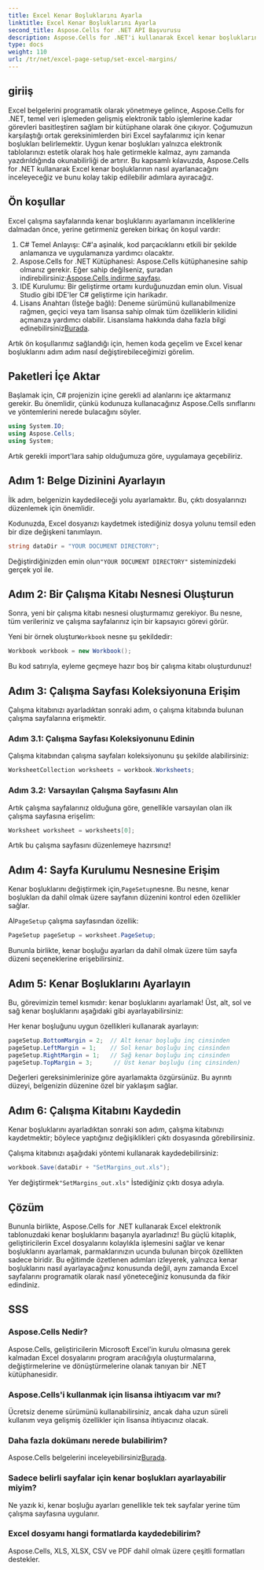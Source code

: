 ```yaml
---
title: Excel Kenar Boşluklarını Ayarla
linktitle: Excel Kenar Boşluklarını Ayarla
second_title: Aspose.Cells for .NET API Başvurusu
description: Aspose.Cells for .NET'i kullanarak Excel kenar boşluklarını nasıl kolayca ayarlayacağınızı adım adım kılavuzumuzla öğrenin. Elektronik tablo düzenlerini geliştirmek isteyen geliştiriciler için mükemmeldir.
type: docs
weight: 110
url: /tr/net/excel-page-setup/set-excel-margins/
---
```

## giriiş

Excel belgelerini programatik olarak yönetmeye gelince, Aspose.Cells for .NET, temel veri işlemeden gelişmiş elektronik tablo işlemlerine kadar görevleri basitleştiren sağlam bir kütüphane olarak öne çıkıyor. Çoğumuzun karşılaştığı ortak gereksinimlerden biri Excel sayfalarımız için kenar boşlukları belirlemektir. Uygun kenar boşlukları yalnızca elektronik tablolarınızı estetik olarak hoş hale getirmekle kalmaz, aynı zamanda yazdırıldığında okunabilirliği de artırır. Bu kapsamlı kılavuzda, Aspose.Cells for .NET kullanarak Excel kenar boşluklarının nasıl ayarlanacağını inceleyeceğiz ve bunu kolay takip edilebilir adımlara ayıracağız.

## Ön koşullar

Excel çalışma sayfalarında kenar boşluklarını ayarlamanın inceliklerine dalmadan önce, yerine getirmeniz gereken birkaç ön koşul vardır:

1. C# Temel Anlayışı: C#'a aşinalık, kod parçacıklarını etkili bir şekilde anlamanıza ve uygulamanıza yardımcı olacaktır.
2. Aspose.Cells for .NET Kütüphanesi: Aspose.Cells kütüphanesine sahip olmanız gerekir. Eğer sahip değilseniz, şuradan indirebilirsiniz:[Aspose.Cells indirme sayfası](https://releases.aspose.com/cells/net/).
3. IDE Kurulumu: Bir geliştirme ortamı kurduğunuzdan emin olun. Visual Studio gibi IDE'ler C# geliştirme için harikadır.
4.  Lisans Anahtarı (İsteğe bağlı): Deneme sürümünü kullanabilmenize rağmen, geçici veya tam lisansa sahip olmak tüm özelliklerin kilidini açmanıza yardımcı olabilir. Lisanslama hakkında daha fazla bilgi edinebilirsiniz[Burada](https://purchase.aspose.com/temporary-license/).

Artık ön koşullarımız sağlandığı için, hemen koda geçelim ve Excel kenar boşluklarını adım adım nasıl değiştirebileceğimizi görelim.

## Paketleri İçe Aktar

Başlamak için, C# projenizin içine gerekli ad alanlarını içe aktarmanız gerekir. Bu önemlidir, çünkü kodunuza kullanacağınız Aspose.Cells sınıflarını ve yöntemlerini nerede bulacağını söyler.

```csharp
using System.IO;
using Aspose.Cells;
using System;
```

Artık gerekli import'lara sahip olduğumuza göre, uygulamaya geçebiliriz.

## Adım 1: Belge Dizinini Ayarlayın

İlk adım, belgenizin kaydedileceği yolu ayarlamaktır. Bu, çıktı dosyalarınızı düzenlemek için önemlidir. 

Kodunuzda, Excel dosyanızı kaydetmek istediğiniz dosya yolunu temsil eden bir dize değişkeni tanımlayın. 

```csharp
string dataDir = "YOUR DOCUMENT DIRECTORY";
```

 Değiştirdiğinizden emin olun`"YOUR DOCUMENT DIRECTORY"` sisteminizdeki gerçek yol ile.

## Adım 2: Bir Çalışma Kitabı Nesnesi Oluşturun

Sonra, yeni bir çalışma kitabı nesnesi oluşturmamız gerekiyor. Bu nesne, tüm verileriniz ve çalışma sayfalarınız için bir kapsayıcı görevi görür.

 Yeni bir örnek oluştur`Workbook` nesne şu şekildedir:

```csharp
Workbook workbook = new Workbook();
```

Bu kod satırıyla, eyleme geçmeye hazır boş bir çalışma kitabı oluşturdunuz!

## Adım 3: Çalışma Sayfası Koleksiyonuna Erişim

Çalışma kitabınızı ayarladıktan sonraki adım, o çalışma kitabında bulunan çalışma sayfalarına erişmektir.

### Adım 3.1: Çalışma Sayfası Koleksiyonunu Edinin

Çalışma kitabından çalışma sayfaları koleksiyonunu şu şekilde alabilirsiniz:

```csharp
WorksheetCollection worksheets = workbook.Worksheets;
```

### Adım 3.2: Varsayılan Çalışma Sayfasını Alın

Artık çalışma sayfalarınız olduğuna göre, genellikle varsayılan olan ilk çalışma sayfasına erişelim:

```csharp
Worksheet worksheet = worksheets[0];
```

Artık bu çalışma sayfasını düzenlemeye hazırsınız!

## Adım 4: Sayfa Kurulumu Nesnesine Erişim

 Kenar boşluklarını değiştirmek için,`PageSetup`nesne. Bu nesne, kenar boşlukları da dahil olmak üzere sayfanın düzenini kontrol eden özellikler sağlar.

 Al`PageSetup` çalışma sayfasından özellik:

```csharp
PageSetup pageSetup = worksheet.PageSetup;
```

Bununla birlikte, kenar boşluğu ayarları da dahil olmak üzere tüm sayfa düzeni seçeneklerine erişebilirsiniz.

## Adım 5: Kenar Boşluklarını Ayarlayın

Bu, görevimizin temel kısmıdır: kenar boşluklarını ayarlamak! Üst, alt, sol ve sağ kenar boşluklarını aşağıdaki gibi ayarlayabilirsiniz:

Her kenar boşluğunu uygun özellikleri kullanarak ayarlayın:

```csharp
pageSetup.BottomMargin = 2;  // Alt kenar boşluğu inç cinsinden
pageSetup.LeftMargin = 1;    // Sol kenar boşluğu inç cinsinden
pageSetup.RightMargin = 1;   // Sağ kenar boşluğu inç cinsinden
pageSetup.TopMargin = 3;      // Üst kenar boşluğu (inç cinsinden)
```

Değerleri gereksinimlerinize göre ayarlamakta özgürsünüz. Bu ayrıntı düzeyi, belgenizin düzenine özel bir yaklaşım sağlar.

## Adım 6: Çalışma Kitabını Kaydedin

Kenar boşluklarını ayarladıktan sonraki son adım, çalışma kitabınızı kaydetmektir; böylece yaptığınız değişiklikleri çıktı dosyasında görebilirsiniz.

Çalışma kitabınızı aşağıdaki yöntemi kullanarak kaydedebilirsiniz:

```csharp
workbook.Save(dataDir + "SetMargins_out.xls");
```

 Yer değiştirmek`"SetMargins_out.xls"` İstediğiniz çıktı dosya adıyla. 

## Çözüm

Bununla birlikte, Aspose.Cells for .NET kullanarak Excel elektronik tablonuzdaki kenar boşluklarını başarıyla ayarladınız! Bu güçlü kitaplık, geliştiricilerin Excel dosyalarını kolaylıkla işlemesini sağlar ve kenar boşluklarını ayarlamak, parmaklarınızın ucunda bulunan birçok özellikten sadece biridir. Bu eğitimde özetlenen adımları izleyerek, yalnızca kenar boşluklarını nasıl ayarlayacağınız konusunda değil, aynı zamanda Excel sayfalarını programatik olarak nasıl yöneteceğiniz konusunda da fikir edindiniz. 

## SSS

### Aspose.Cells Nedir?
Aspose.Cells, geliştiricilerin Microsoft Excel'in kurulu olmasına gerek kalmadan Excel dosyalarını program aracılığıyla oluşturmalarına, değiştirmelerine ve dönüştürmelerine olanak tanıyan bir .NET kütüphanesidir.

### Aspose.Cells'i kullanmak için lisansa ihtiyacım var mı?
Ücretsiz deneme sürümünü kullanabilirsiniz, ancak daha uzun süreli kullanım veya gelişmiş özellikler için lisansa ihtiyacınız olacak.

### Daha fazla dokümanı nerede bulabilirim?
 Aspose.Cells belgelerini inceleyebilirsiniz[Burada](https://reference.aspose.com/cells/net/).

### Sadece belirli sayfalar için kenar boşlukları ayarlayabilir miyim?
Ne yazık ki, kenar boşluğu ayarları genellikle tek tek sayfalar yerine tüm çalışma sayfasına uygulanır.

### Excel dosyamı hangi formatlarda kaydedebilirim?
Aspose.Cells, XLS, XLSX, CSV ve PDF dahil olmak üzere çeşitli formatları destekler.